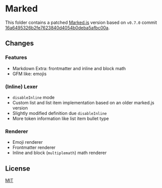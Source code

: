 # Marked

This folder contains a patched [Marked.js](https://github.com/markedjs/marked/) version based on `v0.7.0` commit [16a6495326b2fe7623840d4054b0deba5afbc00a](https://github.com/markedjs/marked/commit/16a6495326b2fe7623840d4054b0deba5afbc00a).

## Changes

### Features

- Markdown Extra: frontmatter and inline and block math
- GFM like: emojis

### (Inline) Lexer

- `disableInline` mode
- Custom list and list item implementation based on an older marked.js version
- Slightly modified definition due `disableInline`
- More token information like list item bullet type

### Renderer

- Emoji renderer
- Frontmatter renderer
- Inline and block (`multiplemath`) math renderer

## License

[MIT](LICENSE)
